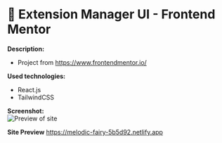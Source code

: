 # 📘 Extension Manager UI - Frontend Mentor

**Description:**
- Project from https://www.frontendmentor.io/

**Used technologies:**
   - React.js
   - TailwindCSS

**Screenshot:**
</br> ![Preview of site](/preview-card-component.png)

**Site Preview**
https://melodic-fairy-5b5d92.netlify.app
